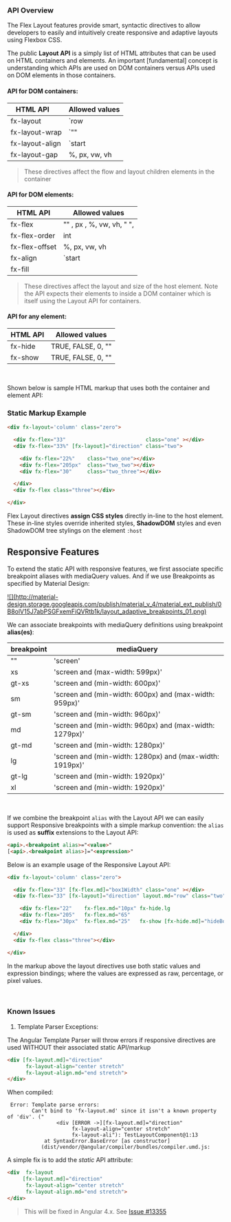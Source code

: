 ### API Overview

The Flex Layout features provide smart, syntactic directives to allow developers to easily and intuitively create responsive and adaptive layouts using Flexbox CSS. 

The public **Layout API** is a simply list of HTML attributes that can be used on HTML containers and elements.
An important [fundamental] concept is understanding which APIs are used on DOM containers versus APIs used on DOM elements in those containers.  

#### API for DOM containers:  

| HTML API &nbsp;&nbsp;&nbsp;    | Allowed values                                                          |
|--------------------|-------------------------------------------------------------------------|
|  fx-layout         | `row | column | row-reverse | column-reverse`                           |                  
|  fx-layout-wrap    | `"" | wrap | none | nowrap | reverse`                                   |                   
|  fx-layout-align   | `start|center|end|space-around|space-between` `start|center|end|stretch`|                   
|  fx-layout-gap     | %, px, vw, vh                                                           |     

> These directives affect the flow and layout children elements in the container

#### API for DOM elements:   

| HTML API    | Allowed values                                                                 |
|--------------------|-------------------------------------------------------------------------|
|  fx-flex           | "" , px , %, vw, vh, "<grow> <shrink> <basis>",                         |              
|  fx-flex-order     | int                                                                     |                       
|  fx-flex-offset    | %, px, vw, vh                                                           |     
|  fx-align          | `start|baseline|center|end`                                             |                   
|  fx-fill           |                                                                         |

> These directives affect the layout and size of the host element. Note the API expects their elements to inside a DOM container which is itself using the Layout API for containers.

#### API for any element: 

| HTML API    | Allowed values                                                                 |
|--------------------|-------------------------------------------------------------------------|
|  fx-hide           | TRUE, FALSE, 0, ""                                                      |     
|  fx-show           | TRUE, FALSE, 0, ""                                                      |     


<br/>

Shown below is sample HTML markup that uses both the container and element API:


### Static Markup Example

```html
<div fx-layout='column' class="zero">

  <div fx-flex="33"                          class="one" ></div>
  <div fx-flex="33%" [fx-layout]="direction" class="two">

    <div fx-flex="22%"    class="two_one"></div>
    <div fx-flex="205px"  class="two_two"></div>
    <div fx-flex="30"     class="two_three"></div>

  </div>
  <div fx-flex class="three"></div>

</div>
```

Flex Layout directives **assign CSS styles** directly in-line to the host element. These in-line styles override inherited styles, **ShadowDOM** styles and even ShadowDOM tree stylings on the element  `:host`

## Responsive Features

To extend the static API with responsive features, we first associate specific breakpoint aliases with mediaQuery values. And if we use Breakpoints as specified by Material Design:

<a href="https://material.io/guidelines/layout/responsive-ui.html" target="_blank">
![](http://material-design.storage.googleapis.com/publish/material_v_4/material_ext_publish/0B8olV15J7abPSGFxemFiQVRtb1k/layout_adaptive_breakpoints_01.png)
</a>

<br/>

We can associate breakpoints with mediaQuery definitions using breakpoint **alias(es)**:

| breakpoint | mediaQuery |
|--------|--------|
| ""    | 'screen'                                                |
| xs    | 'screen and (max-width: 599px)'                         |
| gt-xs | 'screen and (min-width: 600px)'                         |
| sm    | 'screen and (min-width: 600px) and (max-width: 959px)'  |
| gt-sm | 'screen and (min-width: 960px)'                         |
| md    | 'screen and (min-width: 960px) and (max-width: 1279px)' |
| gt-md | 'screen and (min-width: 1280px)'                        |
| lg    | 'screen and (min-width: 1280px) and (max-width: 1919px)'|
| gt-lg | 'screen and (min-width: 1920px)'                        |
| xl    | 'screen and (min-width: 1920px)'                        |
<br/>

If we combine the breakpoint `alias` with the Layout API we can easily support Responsive breakpoints with a 
simple markup convention: the `alias` is used as **suffix** extensions to the Layout API:

```html
<api>.<breakpoint alias>="<value>"
[<api>.<breakpoint alias>]="<expression>"
```


Below is an example usage of the Responsive Layout API:

```html
<div fx-layout='column' class="zero">

  <div fx-flex="33" [fx-flex.md]="box1Width" class="one" ></div>
  <div fx-flex="33" [fx-layout]="direction" layout.md="row" class="two">

    <div fx-flex="22"    fx-flex.md="10px" fx-hide.lg                       class="two_one"></div>
    <div fx-flex="205"   fx-flex.md="65"                                    class="two_two"></div>
    <div fx-flex="30px"  fx-flex.md="25"   fx-show [fx-hide.md]="hideBox"   class="two_three"></div>

  </div>
  <div fx-flex class="three"></div>

</div>
```

In the markup above the layout directives use both static values and expression bindings; where the values are expressed as raw, percentage, or pixel values.

<br/>


### Known Issues

1) Template Parser Exceptions:

The Angular Template Parser will throw errors if responsive directives are used WITHOUT their associated static API/markup 

```html
<div [fx-layout.md]="direction" 
      fx-layout-align="center stretch" 
      fx-layout-align.md="end stretch">
</div>
```

When compiled:

```terminal
 Error: Template parse errors:
        Can't bind to 'fx-layout.md' since it isn't a known property of 'div'. ("
                <div [ERROR ->][fx-layout.md]="direction" 
                     fx-layout-align="center stretch" 
                     fx-layout-ali"): TestLayoutComponent@1:13
            at SyntaxError.BaseError [as constructor] 
           (dist/vendor/@angular/compiler/bundles/compiler.umd.js:
```

A simple fix is to add the *static* API attribute:

```html
<div  fx-layout
     [fx-layout.md]="direction" 
      fx-layout-align="center stretch" 
      fx-layout-align.md="end stretch">
</div>
```

> This will be fixed in Angular 4.x. See [Issue #13355](https://github.com/angular/angular/issues/13355)
